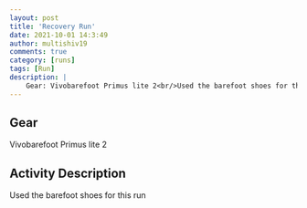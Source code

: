 ```yaml
---
layout: post
title: 'Recovery Run'
date: 2021-10-01 14:3:49
author: multishiv19
comments: true
category: [runs]
tags: [Run]
description: |
    Gear: Vivobarefoot Primus lite 2<br/>Used the barefoot shoes for this run
---
```


## Gear
Vivobarefoot Primus lite 2

## Activity Description
Used the barefoot shoes for this run


<div width='100%' class='strava-embed-placeholder' data-embed-type='activity' data-embed-id='6045491504'></div>
<script src='https://strava-embeds.com/embed.js'></script>
